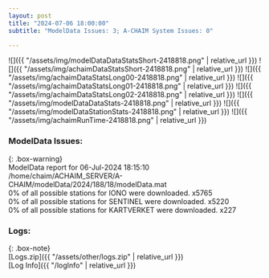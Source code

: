 ```yaml
---
layout: post
title: "2024-07-06 18:00:00"
subtitle: "ModelData Issues: 3; A-CHAIM System Issues: 0"

---
```


![]({{ "/assets/img/modelDataDataStatsShort-2418818.png" | relative_url }})
![]({{ "/assets/img/achaimDataStatsShort-2418818.png" | relative_url }})
![]({{ "/assets/img/achaimDataStatsLong00-2418818.png" | relative_url }})
![]({{ "/assets/img/achaimDataStatsLong01-2418818.png" | relative_url }})
![]({{ "/assets/img/achaimDataStatsLong02-2418818.png" | relative_url }})
![]({{ "/assets/img/modelDataDataStats-2418818.png" | relative_url }})
![]({{ "/assets/img/modelDataStationStats-2418818.png" | relative_url }})
![]({{ "/assets/img/achaimRunTime-2418818.png" | relative_url }})


### ModelData Issues:  
  
{: .box-warning}  
 ModelData report for 06-Jul-2024 18:15:10   
 /home/chaim/ACHAIM_SERVER/A-CHAIM/modelData/2024/188/18/modelData.mat   
 0% of all possible stations for IONO were downloaded. x5765   
 0% of all possible stations for SENTINEL were downloaded. x5220   
 0% of all possible stations for KARTVERKET were downloaded. x227   
  


### Logs:  
  
{: .box-note}  
[Logs.zip]({{ "/assets/other/logs.zip" | relative_url }})  
[Log Info]({{ "/logInfo" | relative_url }})  
